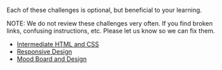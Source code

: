 Each of these challenges is optional, but beneficial to your learning.

NOTE: We do not review these challenges very often. If you find broken links, confusing instructions, etc. Please let us know so we can fix them.

- [Intermediate HTML and CSS](intermediate-html-css)
- [Responsive Design](responsive-design)
- [Mood Board and Design](mood-board)